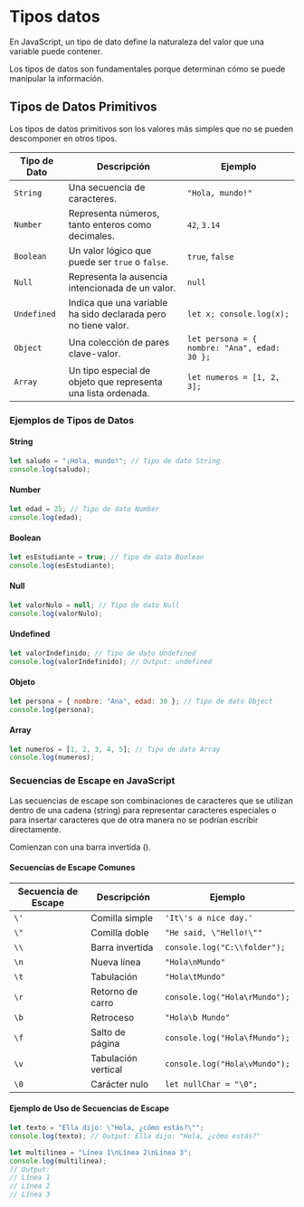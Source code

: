 # Tipos datos

En JavaScript, un tipo de dato define la naturaleza del valor que una variable puede contener. 

Los tipos de datos son fundamentales porque determinan cómo se puede manipular la información. 

## Tipos de Datos Primitivos

Los tipos de datos primitivos son los valores más simples que no se pueden descomponer en otros tipos. 

| Tipo de Dato | Descripción                                                 | Ejemplo                    |
|--------------|-------------------------------------------------------------|-----------------------------|
| `String`     | Una secuencia de caracteres.                               | `"Hola, mundo!"`          |
| `Number`     | Representa números, tanto enteros como decimales.          | `42`, `3.14`              |
| `Boolean`    | Un valor lógico que puede ser `true` o `false`.            | `true`, `false`           |
| `Null`       | Representa la ausencia intencionada de un valor.            | `null`                     |
| `Undefined`  | Indica que una variable ha sido declarada pero no tiene valor. | `let x; console.log(x);`  |
| `Object`     | Una colección de pares clave-valor.                          | `let persona = { nombre: "Ana", edad: 30 };` |
| `Array`      | Un tipo especial de objeto que representa una lista ordenada. | `let numeros = [1, 2, 3];`          |

### Ejemplos de Tipos de Datos

#### String

```javascript
let saludo = "¡Hola, mundo!"; // Tipo de dato String
console.log(saludo);
```

#### Number

```javascript
let edad = 25; // Tipo de dato Number
console.log(edad);
```

#### Boolean

```javascript
let esEstudiante = true; // Tipo de dato Boolean
console.log(esEstudiante);
```

#### Null

```javascript
let valorNulo = null; // Tipo de dato Null
console.log(valorNulo);
```

#### Undefined

```javascript
let valorIndefinido; // Tipo de dato Undefined
console.log(valorIndefinido); // Output: undefined
```

#### Objeto

```javascript
let persona = { nombre: "Ana", edad: 30 }; // Tipo de dato Object
console.log(persona);
```

#### Array

```javascript
let numeros = [1, 2, 3, 4, 5]; // Tipo de dato Array
console.log(numeros);
```

### Secuencias de Escape en JavaScript

Las secuencias de escape son combinaciones de caracteres que se utilizan dentro de una cadena (string) para representar caracteres especiales o para insertar caracteres que de otra manera no se podrían escribir directamente. 

Comienzan con una barra invertida (\).

#### Secuencias de Escape Comunes

| Secuencia de Escape | Descripción                          | Ejemplo                         |
|---------------------|--------------------------------------|----------------------------------|
| `\'`                | Comilla simple                       | `'It\'s a nice day.'`          |
| `\"`                | Comilla doble                        | `"He said, \"Hello!\""`        |
| `\\`                | Barra invertida                      | `console.log("C:\\folder");`   |
| `\n`                | Nueva línea                          | `"Hola\nMundo"`                |
| `\t`                | Tabulación                           | `"Hola\tMundo"`                 |
| `\r`                | Retorno de carro                     | `console.log("Hola\rMundo");`  |
| `\b`                | Retroceso                            | `"Hola\b Mundo"`                |
| `\f`                | Salto de página                      | `console.log("Hola\fMundo");`  |
| `\v`                | Tabulación vertical                  | `console.log("Hola\vMundo");`  |
| `\0`                | Carácter nulo                        | `let nullChar = "\0";`         |

#### Ejemplo de Uso de Secuencias de Escape

```javascript
let texto = "Ella dijo: \"Hola, ¿cómo estás?\"";
console.log(texto); // Output: Ella dijo: "Hola, ¿cómo estás?"

let multilinea = "Línea 1\nLínea 2\nLínea 3";
console.log(multilinea);
// Output:
// Línea 1
// Línea 2
// Línea 3
```